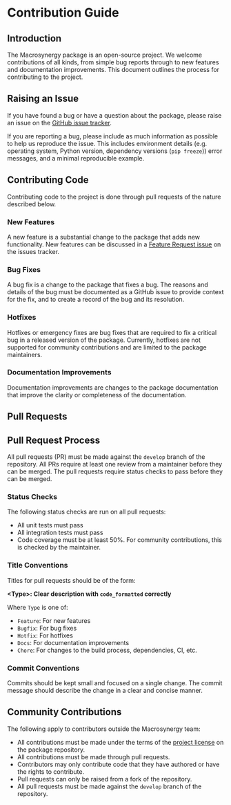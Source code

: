 # Contribution Guide

## Introduction

The Macrosynergy package is an open-source project. We welcome contributions of all kinds,
from simple bug reports through to new features and documentation improvements.
This document outlines the process for contributing to the project.


## Raising an Issue

If you have found a bug or have a question about the package, please raise an
issue on the [GitHub issue tracker](https://github.com/macrosynergy/macrosynergy/issues/new/choose).

If you are reporting a bug, please include as much information as possible to help us
reproduce the issue. This includes environment details (e.g. operating system, Python version,
dependency versions (`pip freeze`)) error messages, and a minimal reproducible example.

## Contributing Code

Contributing code to the project is done through pull requests of the nature described below.

### New Features

A new feature is a substantial change to the package that adds new functionality.
New features can be discussed in a [Feature Request issue](https://github.com/macrosynergy/macrosynergy/issues/new?assignees=&labels=&projects=&template=feature_request.md&title=)
on the issues tracker.

### Bug Fixes

A bug fix is a change to the package that fixes a bug. The reasons and details of the bug
must be documented as a GitHub issue to provide context for the fix, and to create a record
of the bug and its resolution.

### Hotfixes

Hotfixes or emergency fixes are bug fixes that are required to fix a critical bug in a
released version of the package. Currently, hotfixes are not supported for community contributions and are limited to the package maintainers.

### Documentation Improvements

Documentation improvements are changes to the package documentation that improve the
clarity or completeness of the documentation.

## Pull Requests

## Pull Request Process

All pull requests (PR) must be made against the `develop` branch of the repository. All PRs require
at least one review from a maintainer before they can be merged.
The pull requests require status checks to pass before they can be merged.

### Status Checks

The following status checks are run on all pull requests:

- All unit tests must pass
- All integration tests must pass
- Code coverage must be at least 50%. For community contributions, this is checked by the maintainer.

### Title Conventions

Titles for pull requests should be of the form:

**\<Type>: Clear description with `code_formatted` correctly**

Where `Type` is one of:

- `Feature`: For new features
- `Bugfix`: For bug fixes
- `Hotfix`: For hotfixes
- `Docs`: For documentation improvements
- `Chore`: For changes to the build process, dependencies, CI, etc.

### Commit Conventions

Commits should be kept small and focused on a single change. The commit message should
describe the change in a clear and concise manner.

## Community Contributions

The following apply to contributors outside the Macrosynergy team:

- All contributions must be made under the terms of the [project license](https://github.com/macrosynergy/macrosynergy/blob/main/LICENSE) on the package repository.
- All contributions must be made through pull requests.
- Contributors may only contribute code that they have authored or have the rights to contribute.
- Pull requests can only be raised from a fork of the repository.
- All pull requests must be made against the `develop` branch of the repository.
